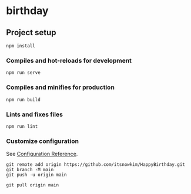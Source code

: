 # birthday

## Project setup
```
npm install
```

### Compiles and hot-reloads for development
```
npm run serve
```

### Compiles and minifies for production
```
npm run build
```

### Lints and fixes files
```
npm run lint
```

### Customize configuration
See [Configuration Reference](https://cli.vuejs.org/config/).

```
git remote add origin https://github.com/itsnowkim/HappyBirthday.git
git branch -M main
git push -u origin main

git pull origin main
```
